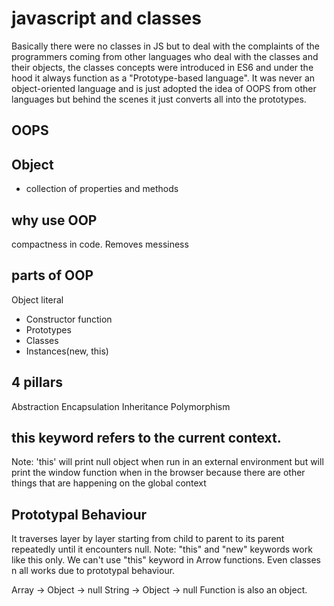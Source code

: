 # javascript and classes
Basically there were no classes in JS but to deal with the complaints of the programmers coming from other languages who deal with the classes and their objects, the classes concepts were introduced in ES6 and under the hood it always function as a "Prototype-based language". It was never an object-oriented language and is just adopted the idea of OOPS from other languages but behind the scenes it just converts all into the prototypes.

## OOPS

## Object
- collection of properties and methods

## why use OOP
compactness in code. Removes messiness

## parts of OOP
Object literal

- Constructor function
- Prototypes
- Classes
- Instances(new, this)


## 4 pillars
Abstraction
Encapsulation
Inheritance
Polymorphism

## this keyword refers to the current context.
Note: 'this' will print null object when run in an external environment but will print the window function when in the browser because there are other things that are happening on the global context

## Prototypal Behaviour
It traverses layer by layer starting from child to parent to its parent repeatedly until it encounters null. Note: "this" and "new" keywords work like this only. We can't use "this" keyword in Arrow functions. Even classes n all works due to prototypal behaviour.

Array -> Object -> null
String -> Object -> null
Function is also an object.